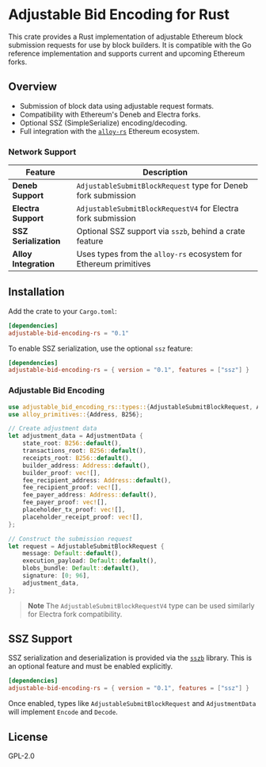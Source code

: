 # Adjustable Bid Encoding for Rust

This crate provides a Rust implementation of adjustable Ethereum block submission requests for use by block builders. It is compatible with the Go reference implementation and supports current and upcoming Ethereum forks.

## Overview

* Submission of block data using adjustable request formats.
* Compatibility with Ethereum's Deneb and Electra forks.
* Optional SSZ (SimpleSerialize) encoding/decoding.
* Full integration with the [`alloy-rs`](https://github.com/alloy-rs) Ethereum ecosystem.

### Network Support

| Feature               | Description                                                      |
| --------------------- | ---------------------------------------------------------------- |
| **Deneb Support**     | `AdjustableSubmitBlockRequest` type for Deneb fork submission    |
| **Electra Support**   | `AdjustableSubmitBlockRequestV4` for Electra fork submission     |
| **SSZ Serialization** | Optional SSZ support via `sszb`, behind a crate feature          |
| **Alloy Integration** | Uses types from the `alloy-rs` ecosystem for Ethereum primitives |

## Installation

Add the crate to your `Cargo.toml`:

```toml
[dependencies]
adjustable-bid-encoding-rs = "0.1"
```

To enable SSZ serialization, use the optional `ssz` feature:

```toml
[dependencies]
adjustable-bid-encoding-rs = { version = "0.1", features = ["ssz"] }
```

### Adjustable Bid Encoding

```rust
use adjustable_bid_encoding_rs::types::{AdjustableSubmitBlockRequest, AdjustmentData};
use alloy_primitives::{Address, B256};

// Create adjustment data
let adjustment_data = AdjustmentData {
    state_root: B256::default(),
    transactions_root: B256::default(),
    receipts_root: B256::default(),
    builder_address: Address::default(),
    builder_proof: vec![],
    fee_recipient_address: Address::default(),
    fee_recipient_proof: vec![],
    fee_payer_address: Address::default(),
    fee_payer_proof: vec![],
    placeholder_tx_proof: vec![],
    placeholder_receipt_proof: vec![],
};

// Construct the submission request
let request = AdjustableSubmitBlockRequest {
    message: Default::default(),
    execution_payload: Default::default(),
    blobs_bundle: Default::default(),
    signature: [0; 96],
    adjustment_data,
};
```

> **Note**
> The `AdjustableSubmitBlockRequestV4` type can be used similarly for Electra fork compatibility.

## SSZ Support

SSZ serialization and deserialization is provided via the [`sszb`](https://github.com/sigp/ssz-rs) library. This is an optional feature and must be enabled explicitly.

```toml
[dependencies]
adjustable-bid-encoding-rs = { version = "0.1", features = ["ssz"] }
```

Once enabled, types like `AdjustableSubmitBlockRequest` and `AdjustmentData` will implement `Encode` and `Decode`.

## License

GPL-2.0

